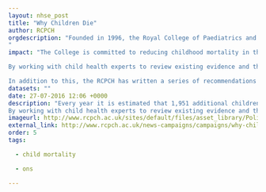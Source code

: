 ```yaml
---
layout: nhse_post
title: "Why Children Die"
author: RCPCH
orgdescription: "Founded in 1996, the Royal College of Paediatrics and Child Health plays a major role in postgraduate medical education, professional standards, research and policy. We have about 17,000 members in the UK and across the world. 
"
impact: "The College is committed to reducing childhood mortality in the UK, ensuring all infants, children, young people, and their families are supported to survive and thrive.

By working with child health experts to review existing evidence and through working in partnership with the National Children’s Bureau we have developed key policy recommendations to tackle child mortality in the UK.

In addition to this, the RCPCH has written a series of recommendations aimed specifically at Welsh Government, and is due to launch a set of recommendations for Scotland in Autumn 2014."
datasets: ""
date: 27-07-2016 12:06 +0000
description: "Every year it is estimated that 1,951 additional children – around 5 a day – die in the UK compared to Europe’s best performing country for child mortality, Sweden. The College is committed to reducing childhood mortality in the UK, ensuring all infants, children, young people, and their families are resourced and supported to survive and thrive.
By working with child health experts to review existing evidence and through working in partnership with the National Children’s Bureau we have develope"
imageurl: http://www.rcpch.ac.uk/sites/default/files/asset_library/Policy%20and%20Standards/Policy%20Documents/RCPCH_Jh_5911Deaths%20ceropped2.png
external_link: http://www.rcpch.ac.uk/news-campaigns/campaigns/why-children-die/why-children-die-rcpch-campaign
order: 5
tags:

  - child mortality

  - ons

---
```

